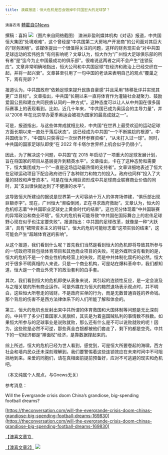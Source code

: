 ```yaml
---
title: 澳媒报道：恒大危机是否会毁掉中共国宏大的足球梦？
---
```

`澳喜农场` [轉載自GNews](https://gnews.org/zh-hans/1597494/)

撰稿：喜妈
![](https://assets.gnews.org/wp-content/uploads/2021/10/162-2.jpg)（图片来自网络截图）
澳洲非盈利媒体机构《对话》报道，中共国恒大集团“处境艰难”，这个曾经是“中共国第二大房地产开发商”的公司面对其巨大的“财务困境”。该媒体提出一个很值得关注的问题，这样的财务现实会“对中共国足球运动的宏伟抱负”有何影响呢？文章认为，恒大作为“广州恒大足球俱乐部的所有者”是“迄今为止中国最成功的俱乐部”。很难说这两者之间不会产生“连锁反应”。文章非常明确地指出，恒大公司和中共国足球“在经济和政治上已经交织在一起，并将一起兴衰”。文章甚至引用了一句中国的老话来表明自己的观点“覆巢之下，焉有完卵？”

报道认为，中共国政府“依赖足球来提升民族自豪感”并且采用“转移批评并实现其更广泛目标”。文章指出，中共国“长期以来一直将体育作为灌输社会凝聚力、鼓励爱国公民和建立共同民族认同的一种方式”。这种态度可以让人从中共国在很多国际赛事上的表现看到。比如，近几十年来，“中共国已成为奥运会的主导力量”，并以“2008 年在北京举办夏季奥运会被视为国家的最高成就之一”。

可是，报道指出，与这些体育成就相比较，中共国“在世界上最受欢迎的运动足球方面长期以来一直处于落后状态”。这已经成为中共国“一个不断尴尬的根源”。中共国统治下，“中国队只获得过一次世界杯参赛资格”，“从未打入过一球”。同时，中共国的国家足球队即使“在 2022 年卡塔尔世界杯上机会似乎仍很小”。

因此，为了解决这个问题，中共国“在 2015 年启动了一项重大的足球发展计划，旨在将国家的项目从基层提升到精英水平”。文章指出，卡在了这种态势和需要下，恒大集团成为一个“一直是这场运动最热情的支持者”。文章详细地表述了恒大在足球运动项目下配合政府进行了各种财力和物力的投入。政府也同样“投入了大量的财政和声誉资本”。可是在恒大用巨资形成中共足球商业联赛商业价值的同时，其“支出很快就达到了不健康的水平”。

这导致恒大所建设的据说是世界第一大可容纳十万人的体育场停建，“俱乐部出现巨额赤字”。现在，广州恒大“濒临倒闭，正在寻求政府救助”。文章认为，恒大的危机标志着“中共国职业足球史上黄金时代的结束”。这也充分体现着“中共国联赛的异常政治和商业环境”。恒大的危机有可能导致“中共国在国际舞台上的宏伟足球野心现在似乎也注定要失败”。报道指出：中共国的足球改革，就像是一种“大跃进”，具有“裙带资本主义的特征”。恒大的危机可能标志着“这项实验的结束”，这可能会产生“超越体育迷的影响”。

从这个报道，我们看到什么呢？首先我们当然是看到恒大的危机即将导致其所参与的一切政府项目包括体育项目和其他商业项目的失败。可是外媒所没有看到的是，恒大的危机不是一个商业性机构经营上的失败，而是中共体制化腐朽的必然。恒大对于很多不明真相的人来说，只是一个商业机构，可是站在爆料革命中，我们都知道，恒大是一个商业外壳下的政治套利的白手套。

其次，我们看到恒大的危机即使从表象来说，其引起的连锁性反应，是一定会波及与之相关联的所有商业运作。可是外媒在为恒大的黯然退场表示观点时，并不明白，这些恒大所卷走的钱财，不是政府买单的行为，而是无数普通百姓的养命钱。那个背后的伤害不是西方法律体系下的人们所能了解和体会的。

第三，恒大的危机也反射出来中共所谓的体育救国和大国体制等问题是无比深刻的。中共干了多少打着国家人民旗帜，其实是为着盗国贼私利的事情数不胜数。如果恒大所参与的足球事业是说败就败，那么还有什么是不可以说败就败的呢！因为，这些败是必然不可逆，那些真金白银都被他们套走了，剩下的都是空壳。中共下的一切经济都是“擀面杖”经济，是靠数据撑起来的。

综上所述，恒大的危机已经为世人看到，感觉到，可是恒大所要卷起的海啸，西方社会和墙内民众还未深刻理解到。我们要警惕着这些连锁效应在未来时间中不可阻挡地到来。亲爱的同胞们，请在真相面前提前预备好，应对不可逃避的现实和危机吧。

（本文纯属个人观点，与Gnews无关）

参考消息：

Will the Evergrande crisis doom China’s grandiose, big-spending football dreams?

[https://theconversation.com/will-the-evergrande-crisis-doom-chinas-grandiose-big-spending-football-dreams-169830](https://theconversation.com/will-the-evergrande-crisis-doom-chinas-grandiose-big-spending-football-dreams-169830)

[【澳喜文章1】](https://gnews.org/zh-hans/author/aujenny/)

[【澳喜文章2】](https://gnews.org/zh-hans/author/himalaya-australia/)
![](https://assets.gnews.org/wp-content/uploads/2021/10/澳喜图标2-1.jpg)
